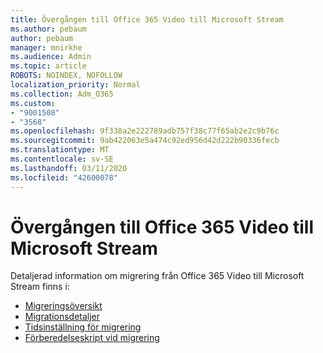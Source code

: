 ```yaml
---
title: Övergången till Office 365 Video till Microsoft Stream
ms.author: pebaum
author: pebaum
manager: mnirkhe
ms.audience: Admin
ms.topic: article
ROBOTS: NOINDEX, NOFOLLOW
localization_priority: Normal
ms.collection: Adm_O365
ms.custom:
- "9001508"
- "3568"
ms.openlocfilehash: 9f338a2e222789adb757f38c77f65ab2e2c9b76c
ms.sourcegitcommit: 9ab422063e5a474c92ed956d42d222b90336fecb
ms.translationtype: MT
ms.contentlocale: sv-SE
ms.lasthandoff: 03/11/2020
ms.locfileid: "42600078"
---
```

# <a name="office-365-video-transition-to-microsoft-stream"></a>Övergången till Office 365 Video till Microsoft Stream

Detaljerad information om migrering från Office 365 Video till Microsoft Stream finns i:

- [Migreringsöversikt](https://docs.microsoft.com/stream/migrate-from-office-365)
- [Migrationsdetaljer](https://docs.microsoft.com/stream/migration-experience)
- [Tidsinställning för migrering](https://docs.microsoft.com/stream/migration-o365video-timing-setting)
- [Förberedelseskript vid migrering](https://docs.microsoft.com/stream/migration-o365video-prep)
